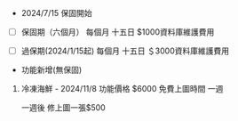 - 2024/7/15 保固開始

- [ ] 保固期（六個月）
每個月 十五日
$1000資料庫維護費用


- [ ] 過保期(2024/1/15起)
每個月 十五日
＄3000資料庫維護費用

- 功能新增(無保固)

1. 冷凍海鮮 - 2024/11/8
    功能價格 $6000
    免費上圖時間 一週

    一週後 修上圖一張$500
